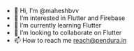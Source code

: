 - 👋 Hi, I’m @maheshbvv
- 👀 I’m interested in Flutter and Firebase
- 🌱 I’m currently learning Flutter
- 💞️ I’m looking to collaborate on Flutter
- 📫 How to reach me reach@pendura.in

<!---
maheshbvv/maheshbvv is a ✨ special ✨ repository because its `README.md` (this file) appears on your GitHub profile.
You can click the Preview link to take a look at your changes.
--->
